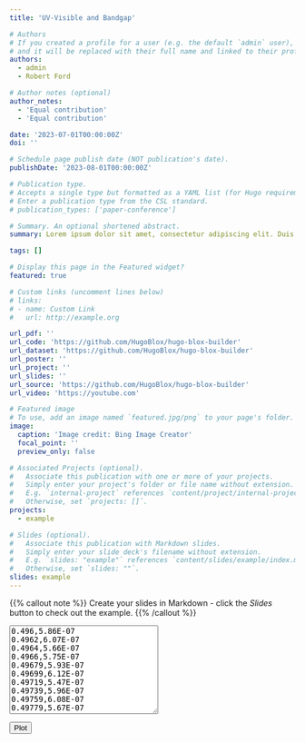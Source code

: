 ```yaml
---
title: 'UV-Visible and Bandgap'

# Authors
# If you created a profile for a user (e.g. the default `admin` user), write the username (folder name) here
# and it will be replaced with their full name and linked to their profile.
authors:
  - admin
  - Robert Ford

# Author notes (optional)
author_notes:
  - 'Equal contribution'
  - 'Equal contribution'

date: '2023-07-01T00:00:00Z'
doi: ''

# Schedule page publish date (NOT publication's date).
publishDate: '2023-08-01T00:00:00Z'

# Publication type.
# Accepts a single type but formatted as a YAML list (for Hugo requirements).
# Enter a publication type from the CSL standard.
# publication_types: ['paper-conference']

# Summary. An optional shortened abstract.
summary: Lorem ipsum dolor sit amet, consectetur adipiscing elit. Duis posuere tellus ac convallis placerat. Proin tincidunt magna sed ex sollicitudin condimentum.

tags: []

# Display this page in the Featured widget?
featured: true

# Custom links (uncomment lines below)
# links:
# - name: Custom Link
#   url: http://example.org

url_pdf: ''
url_code: 'https://github.com/HugoBlox/hugo-blox-builder'
url_dataset: 'https://github.com/HugoBlox/hugo-blox-builder'
url_poster: ''
url_project: ''
url_slides: ''
url_source: 'https://github.com/HugoBlox/hugo-blox-builder'
url_video: 'https://youtube.com'

# Featured image
# To use, add an image named `featured.jpg/png` to your page's folder.
image:
  caption: 'Image credit: Bing Image Creator'
  focal_point: ''
  preview_only: false

# Associated Projects (optional).
#   Associate this publication with one or more of your projects.
#   Simply enter your project's folder or file name without extension.
#   E.g. `internal-project` references `content/project/internal-project/index.md`.
#   Otherwise, set `projects: []`.
projects:
  - example

# Slides (optional).
#   Associate this publication with Markdown slides.
#   Simply enter your slide deck's filename without extension.
#   E.g. `slides: "example"` references `content/slides/example/index.md`.
#   Otherwise, set `slides: ""`.
slides: example
---
```

<script src="https://cdn.jsdelivr.net/npm/chart.js"></script>

{{% callout note %}}
Create your slides in Markdown - click the _Slides_ button to check out the example.
{{% /callout %}}

<textarea id="dataInput" rows="10" cols="30">
0.496,5.86E-07
0.4962,6.07E-07
0.4964,5.66E-07
0.4966,5.75E-07
0.49679,5.93E-07
0.49699,6.12E-07
0.49719,5.47E-07
0.49739,5.96E-07
0.49759,6.08E-07
0.49779,5.67E-07
0.49799,5.44E-07
0.49819,5.93E-07
0.49839,6.07E-07
0.49859,5.70E-07
0.49879,5.79E-07
0.49899,6.32E-07
0.49919,6.03E-07
0.4994,5.47E-07
0.4996,5.84E-07
0.4998,6.45E-07
0.5,5.70E-07
0.5002,5.59E-07
0.5004,6.14E-07
0.50061,6.45E-07
0.50081,5.68E-07
0.50101,5.76E-07
0.50121,6.58E-07
0.50142,6.58E-07
0.50162,6.06E-07
0.50182,6.34E-07
0.50202,7.37E-07
0.50223,6.72E-07
0.50243,5.93E-07
0.50263,6.84E-07
0.50284,7.17E-07
0.50304,6.21E-07
0.50325,6.34E-07
0.50345,7.53E-07
0.50366,7.76E-07
0.50386,7.30E-07
0.50407,8.33E-07
0.50427,1.04E-06
0.50448,1.07E-06
0.50468,1.09E-06
0.50489,1.14E-06
0.50509,1.21E-06
0.5053,1.14E-06
0.5055,1.05E-06
0.50571,1.08E-06
0.50592,1.08E-06
0.50612,9.33E-07
0.50633,8.33E-07
0.50654,7.97E-07
0.50674,6.99E-07
0.50695,6.31E-07
0.50716,5.90E-07
0.50736,5.87E-07
0.50757,4.54E-07
0.50778,5.68E-07
0.50799,6.10E-07
0.5082,5.56E-07
0.50841,4.57E-07
0.50861,5.77E-07
0.50882,6.60E-07
0.50903,5.49E-07
0.50924,4.23E-07
0.50945,6.24E-07
0.50966,5.15E-07
0.50987,4.37E-07
0.51008,3.81E-07
0.51029,4.96E-07
0.5105,5.24E-07
0.51071,4.88E-07
0.51092,5.65E-07
0.51113,6.70E-07
0.51134,6.57E-07
0.51155,8.16E-07
0.51176,8.34E-07
0.51197,9.10E-07
0.51219,7.72E-07
0.5124,7.90E-07
0.51261,8.91E-07
0.51282,8.95E-07
0.51303,9.88E-07
0.51325,9.74E-07
0.51346,1.07E-06
0.51367,1.13E-06
0.51388,1.22E-06
0.5141,1.29E-06
0.51431,1.30E-06
0.51452,1.37E-06
0.51474,1.44E-06
0.51495,1.65E-06
0.51516,1.78E-06
0.51538,1.72E-06
0.51559,1.58E-06
0.51581,1.86E-06
0.51602,1.84E-06
0.51624,1.96E-06
0.51645,1.86E-06
0.51667,2.17E-06
0.51688,1.94E-06
0.5171,2.19E-06
0.51731,2.58E-06
0.51753,2.38E-06
0.51775,2.47E-06
0.51796,2.61E-06
0.51818,2.86E-06
0.51839,2.87E-06
0.51861,3.18E-06
0.51883,3.11E-06
0.51905,3.14E-06
0.51926,3.31E-06
0.51948,3.65E-06
0.5197,3.61E-06
0.51992,3.84E-06
0.52013,3.92E-06
0.52035,3.98E-06
0.52057,4.20E-06
0.52079,4.33E-06
0.52101,4.44E-06
0.52123,4.58E-06
0.52145,4.55E-06
0.52167,4.88E-06
0.52189,5.01E-06
0.52211,5.26E-06
0.52233,5.23E-06
0.52255,5.29E-06
0.52277,5.70E-06
0.52299,5.84E-06
0.52321,5.75E-06
0.52343,5.91E-06
0.52365,6.21E-06
0.52387,6.36E-06
0.52409,6.25E-06
0.52431,6.81E-06
0.52453,6.98E-06
0.52476,6.78E-06
0.52498,6.88E-06
0.5252,7.47E-06
0.52542,7.32E-06
0.52565,7.18E-06
0.52587,7.44E-06
0.52609,8.05E-06
0.52632,7.77E-06
0.52654,7.82E-06
0.52676,8.31E-06
0.52699,8.51E-06
0.52721,7.90E-06
0.52744,8.32E-06
0.52766,8.86E-06
0.52788,8.78E-06
0.52811,8.21E-06
0.52833,9.09E-06
0.52856,9.39E-06
0.52878,8.50E-06
0.52901,8.97E-06
0.52924,9.42E-06
0.52946,9.32E-06
0.52969,8.51E-06
0.52991,9.45E-06
0.53014,9.93E-06
0.53037,8.88E-06
0.53059,9.11E-06
0.53082,9.92E-06
0.53105,9.52E-06
0.53128,8.79E-06
0.5315,9.77E-06
0.53173,9.85E-06
0.53196,8.93E-06
0.53219,9.21E-06
0.53242,9.90E-06
0.53265,9.13E-06
0.53287,8.89E-06
0.5331,9.37E-06
0.53333,9.27E-06
0.53356,8.77E-06
0.53379,8.89E-06
0.53402,9.17E-06
0.53425,8.54E-06
0.53448,8.37E-06
0.53471,8.73E-06
0.53494,8.47E-06
0.53517,7.94E-06
0.53541,8.45E-06
0.53564,8.33E-06
0.53587,7.45E-06
0.5361,7.37E-06
0.53633,7.70E-06
0.53656,6.90E-06
0.5368,6.85E-06
0.53703,6.94E-06
0.53726,6.59E-06
0.53749,5.76E-06
0.53773,5.97E-06
0.53796,5.47E-06
0.53819,4.77E-06
0.53843,4.95E-06
0.53866,4.56E-06
0.5389,4.08E-06
0.53913,3.65E-06
0.53936,3.21E-06
0.5396,2.66E-06
0.53983,2.25E-06
0.54007,1.87E-06
0.54031,1.95E-06
0.54054,1.70E-06
0.54078,1.05E-06
0.54101,1.17E-06
0.54125,8.82E-07
0.54148,6.18E-07
0.54172,5.62E-07
0.54196,2.71E-07
0.5422,3.09E-07
0.54243,1.67E-07
0.54267,6.23E-08
0.54291,4.20E-08
0.54314,2.77E-08
0.54338,1.14E-08
0.54362,1.46E-08
0.54386,2.26E-08
0.5441,3.53E-08
0.54434,1.07E-07
0.54458,3.47E-07
0.54482,5.60E-07
0.54505,7.39E-07
0.54529,9.33E-07
0.54553,1.12E-06
0.54577,1.04E-06
0.54601,8.79E-07
0.54626,7.87E-07
0.5465,7.77E-07
0.54674,7.67E-07
0.54698,6.69E-07
0.54722,7.51E-07
0.54746,7.70E-07
0.5477,7.12E-07
0.54795,7.46E-07
0.54819,7.90E-07
0.54843,7.80E-07
0.54867,7.85E-07
0.54892,7.75E-07
0.54916,8.19E-07
0.5494,8.06E-07
0.54965,7.95E-07
0.54989,8.23E-07
0.55013,8.22E-07
0.55038,8.28E-07
0.55062,8.52E-07
0.55087,9.53E-07
0.55111,9.59E-07
0.55136,8.89E-07
0.5516,9.31E-07
0.55185,9.63E-07
0.55209,9.83E-07
0.55234,9.77E-07
0.55258,9.60E-07
0.55283,9.54E-07
0.55308,9.04E-07
0.55332,7.15E-07
0.55357,7.00E-07
0.55382,7.93E-07
0.55407,7.07E-07
0.55431,6.14E-07
0.55456,7.76E-07
0.55481,8.10E-07
0.55506,8.36E-07
0.55531,8.07E-07
0.55556,8.22E-07
0.5558,1.03E-06
0.55605,1.06E-06
0.5563,1.11E-06
0.55655,1.15E-06
0.5568,1.36E-06
0.55705,1.40E-06
0.5573,1.49E-06
0.55755,1.61E-06
0.5578,1.76E-06
0.55806,1.78E-06
0.55831,2.00E-06
0.55856,1.91E-06
0.55881,2.15E-06
0.55906,2.30E-06
0.55931,2.40E-06
0.55957,2.43E-06
0.55982,2.68E-06
0.56007,2.84E-06
0.56033,2.48E-06
0.56058,2.89E-06
0.56083,3.04E-06
0.56109,2.74E-06
0.56134,2.95E-06
0.56159,3.03E-06
0.56185,2.82E-06
0.5621,2.97E-06
0.56236,3.15E-06
0.56261,2.66E-06
0.56287,2.95E-06
0.56312,2.75E-06
0.56338,2.46E-06
0.56364,2.44E-06
0.56389,2.15E-06
0.56415,1.81E-06
0.56441,1.55E-06
0.56466,1.30E-06
0.56492,8.01E-07
0.56518,8.78E-07
0.56544,6.17E-07
0.56569,3.82E-07
0.56595,1.97E-07
0.56621,1.05E-07
0.56647,6.04E-08
0.56673,1.25E-09
0.56699,6.32E-09
0.56725,0
0.56751,3.48E-09
0.56777,1.24E-07
0.56803,2.37E-07
0.56829,1.24E-07
0.56855,2.77E-07
0.56881,5.63E-07
0.56907,1.48E-07
0.56933,2.51E-07
0.56959,2.98E-07
0.56985,2.71E-07
0.57011,9.92E-08
0.57038,5.64E-08
0.57064,1.96E-08
0.5709,1.28E-08
0.57117,7.19E-08
0.57143,6.09E-08
0.57169,1.41E-07
0.57196,1.72E-07
0.57222,2.68E-07
0.57248,2.98E-07
0.57275,2.36E-07
0.57301,4.26E-07
0.57328,3.16E-07
0.57354,4.12E-07
0.57381,3.04E-07
0.57407,3.71E-07
0.57434,3.48E-07
0.57461,3.07E-07
0.57487,4.20E-07
0.57514,4.14E-07
0.57541,3.22E-07
0.57567,3.84E-07
0.57594,4.57E-07
0.57621,4.11E-07
0.57648,3.86E-07
0.57674,4.29E-07
0.57701,4.44E-07
0.57728,4.49E-07
0.57755,4.01E-07
0.57782,4.73E-07
0.57809,5.31E-07
0.57836,4.67E-07
0.57863,4.27E-07
0.5789,5.09E-07
0.57917,5.05E-07
0.57944,4.29E-07
0.57971,4.85E-07
0.57998,5.92E-07
0.58025,4.46E-07
0.58052,5.79E-07
0.5808,4.80E-07
0.58107,5.83E-07
0.58134,4.99E-07
0.58161,4.25E-07
0.58189,5.13E-07
0.58216,4.97E-07
0.58243,5.61E-07
0.58271,5.14E-07
0.58298,6.83E-07
0.58325,4.91E-07
0.58353,5.87E-07
0.5838,6.31E-07
0.58408,6.85E-07
0.58435,6.31E-07
0.58463,6.76E-07
0.58491,6.67E-07
0.58518,7.10E-07
0.58546,6.32E-07
0.58573,6.55E-07
0.58601,7.58E-07
0.58629,7.19E-07
0.58657,6.43E-07
0.58684,7.54E-07
0.58712,7.97E-07
0.5874,7.11E-07
0.58768,8.19E-07
0.58796,7.12E-07
0.58824,7.90E-07
0.58851,7.53E-07
0.58879,9.19E-07
0.58907,6.73E-07
0.58935,9.71E-07
0.58963,8.01E-07
0.58991,8.66E-07
0.5902,9.41E-07
0.59048,8.68E-07
0.59076,9.57E-07
0.59104,8.44E-07
0.59132,8.95E-07
0.5916,8.66E-07
0.59189,9.22E-07
0.59217,9.36E-07
0.59245,9.49E-07
0.59273,8.98E-07
0.59302,9.12E-07
0.5933,1.01E-06
0.59359,9.42E-07
0.59387,9.54E-07
0.59415,1.01E-06
0.59444,9.73E-07
0.59472,9.84E-07
0.59501,9.64E-07
0.5953,9.81E-07
0.59558,1.03E-06
0.59587,9.62E-07
0.59615,1.07E-06
0.59644,1.12E-06
0.59673,1.10E-06
0.59701,1.11E-06
0.5973,1.07E-06
0.59759,1.08E-06
0.59788,1.20E-06
0.59817,1.18E-06
0.59846,1.08E-06
0.59874,1.17E-06
0.59903,1.05E-06
0.59932,1.16E-06
0.59961,1.22E-06
0.5999,1.17E-06
0.60019,1.31E-06
0.60048,1.34E-06
0.60078,1.16E-06
0.60107,1.36E-06
0.60136,1.33E-06
0.60165,1.29E-06
0.60194,1.41E-06
0.60223,1.37E-06
0.60253,1.33E-06
0.60282,1.35E-06
0.60311,1.33E-06
0.60341,1.44E-06
0.6037,1.40E-06
0.60399,1.36E-06
0.60429,1.47E-06
0.60458,1.44E-06
0.60488,1.39E-06
0.60517,1.49E-06
0.60547,1.39E-06
0.60576,1.52E-06
0.60606,1.48E-06
0.60636,1.40E-06
0.60665,1.63E-06
0.60695,1.42E-06
0.60725,1.49E-06
0.60755,1.65E-06
0.60784,1.54E-06
0.60814,1.62E-06
0.60844,1.45E-06
0.60874,1.61E-06
0.60904,1.71E-06
0.60934,1.40E-06
0.60964,1.60E-06
0.60994,1.79E-06
0.61024,1.72E-06
0.61054,1.86E-06
0.61084,1.68E-06
0.61114,1.71E-06
0.61144,1.89E-06
0.61174,1.61E-06
0.61204,1.83E-06
0.61235,1.95E-06
0.61265,1.75E-06
0.61295,1.94E-06
0.61325,1.89E-06
0.61356,1.97E-06
0.61386,1.94E-06
0.61417,1.86E-06
0.61447,2.10E-06
0.61477,1.92E-06
0.61508,1.89E-06
0.61538,2.15E-06
0.61569,2.00E-06
0.616,1.99E-06
0.6163,2.10E-06
0.61661,2.15E-06
0.61692,2.43E-06
0.61722,1.76E-06
0.61753,2.27E-06
0.61784,2.00E-06
0.61815,2.23E-06
0.61845,1.89E-06
0.61876,2.01E-06
0.61907,2.22E-06
0.61938,2.34E-06
0.61969,2.06E-06
0.62,2.18E-06
0.62031,2.59E-06
0.62062,3.23E-06
0.62093,3.07E-06
0.62124,3.15E-06
0.62155,3.40E-06
0.62187,3.44E-06
0.62218,3.06E-06
0.62249,3.43E-06
0.6228,3.48E-06
0.62312,3.36E-06
0.62343,3.32E-06
0.62374,3.39E-06
0.62406,3.67E-06
0.62437,3.18E-06
0.62469,3.51E-06
0.625,3.61E-06
0.62532,3.31E-06
0.62563,3.42E-06
0.62595,3.67E-06
0.62626,3.69E-06
0.62658,3.63E-06
0.6269,3.64E-06
0.62721,3.76E-06
0.62753,3.78E-06
0.62785,3.84E-06
0.62817,3.62E-06
0.62848,3.71E-06
0.6288,3.78E-06
0.62912,3.65E-06
0.62944,3.78E-06
0.62976,3.85E-06
0.63008,3.66E-06
0.6304,3.69E-06
0.63072,3.76E-06
0.63104,3.96E-06
0.63136,3.63E-06
0.63169,3.82E-06
0.63201,3.86E-06
0.63233,4.08E-06
0.63265,4.07E-06
0.63298,3.96E-06
0.6333,4.47E-06
0.63362,3.72E-06
0.63395,3.71E-06
0.63427,4.16E-06
0.6346,4.12E-06
0.63492,3.74E-06
0.63525,4.18E-06
0.63557,3.78E-06
0.6359,4.05E-06
0.63622,3.44E-06
0.63655,3.63E-06
0.63688,3.85E-06
0.6372,3.88E-06
0.63753,3.53E-06
0.63786,3.43E-06
0.63819,3.93E-06
0.63852,3.39E-06
0.63885,3.39E-06
0.63918,3.27E-06
0.6395,2.79E-06
0.63983,3.28E-06
0.64017,3.24E-06
0.6405,2.98E-06
0.64083,3.25E-06
0.64116,3.72E-06
0.64149,3.36E-06
0.64182,2.61E-06
0.64215,2.88E-06
0.64249,3.53E-06
0.64282,3.78E-06
0.64315,3.95E-06
0.64349,3.63E-06
0.64382,3.13E-06
0.64416,2.90E-06
0.64449,2.69E-06
0.64483,2.57E-06
0.64516,2.97E-06
0.6455,3.09E-06
0.64583,3.50E-06
0.64617,2.96E-06
0.64651,2.18E-06
0.64684,1.85E-06
0.64718,1.97E-06
0.64752,1.71E-06
0.64786,2.04E-06
0.6482,1.99E-06
0.64854,1.69E-06
0.64887,1.67E-06
0.64921,2.21E-06
0.64955,3.42E-06
0.6499,4.03E-06
0.65024,4.21E-06
0.65058,4.66E-06
0.65092,5.18E-06
0.65126,5.48E-06
0.6516,5.63E-06
0.65195,5.21E-06
0.65229,5.14E-06
0.65263,5.94E-06
0.65298,5.61E-06
0.65332,5.79E-06
0.65366,7.25E-06
0.65401,8.25E-06
0.65435,8.27E-06
0.6547,8.08E-06
0.65504,8.11E-06
0.65539,7.94E-06
0.65574,7.21E-06
0.65608,8.53E-06
0.65643,8.09E-06
0.65678,5.64E-06
0.65713,5.11E-06
0.65748,4.60E-06
0.65782,4.19E-06
0.65817,3.34E-06
0.65852,3.34E-06
0.65887,2.65E-06
0.65922,2.24E-06
0.65957,2.46E-06
0.65993,2.42E-06
0.66028,3.01E-06
0.66063,3.87E-06
0.66098,4.60E-06
0.66133,5.56E-06
0.66169,6.09E-06
0.66204,4.78E-06
0.66239,3.68E-06
0.66275,3.55E-06
0.6631,2.78E-06
0.66346,2.66E-06
0.66381,3.46E-06
0.66417,6.33E-06
0.66452,6.94E-06
0.66488,7.07E-06
0.66524,8.77E-06
0.66559,1.23E-05
0.66595,1.17E-05
0.66631,1.17E-05
0.66667,1.07E-05
0.66703,7.11E-06
0.66738,5.11E-06
0.66774,5.41E-06
0.6681,5.31E-06
0.66846,5.90E-06
0.66882,5.89E-06
0.66919,5.23E-06
0.66955,5.05E-06
0.66991,5.32E-06
0.67027,6.72E-06
0.67063,6.47E-06
0.671,4.77E-06
0.67136,4.02E-06
0.67172,4.85E-06
0.67209,6.09E-06
0.67245,7.36E-06
0.67282,8.87E-06
0.67318,8.66E-06
0.67355,8.26E-06
0.67391,9.00E-06
0.67428,9.62E-06
0.67465,1.13E-05
0.67501,9.87E-06
0.67538,7.90E-06
0.67575,8.00E-06
0.67612,9.82E-06
0.67649,1.19E-05
0.67686,1.18E-05
0.67723,1.03E-05
0.6776,1.04E-05
0.67797,9.44E-06
0.67834,1.06E-05
0.67871,1.05E-05
0.67908,9.49E-06
0.67945,8.65E-06
0.67982,9.51E-06
0.6802,1.15E-05
0.68057,1.23E-05
0.68094,1.18E-05
0.68132,1.13E-05
0.68169,1.28E-05
0.68207,1.27E-05
0.68244,1.42E-05
0.68282,1.29E-05
0.6832,1.48E-05
0.68357,1.57E-05
0.68395,1.75E-05
0.68433,1.75E-05
0.6847,1.65E-05
0.68508,1.48E-05
0.68546,1.59E-05
0.68584,1.71E-05
0.68622,1.80E-05
0.6866,1.66E-05
0.68698,1.73E-05
0.68736,1.82E-05
0.68774,1.77E-05
0.68812,1.74E-05
0.68851,1.77E-05
0.68889,1.71E-05
0.68927,1.80E-05
0.68966,1.76E-05
0.69004,1.87E-05
0.69042,1.80E-05
0.69081,1.84E-05
0.69119,1.86E-05
0.69158,1.92E-05
0.69196,1.80E-05
0.69235,1.81E-05
0.69274,1.81E-05
0.69312,1.90E-05
0.69351,1.82E-05
0.6939,1.86E-05
0.69429,1.88E-05
0.69468,1.91E-05
0.69507,1.83E-05
0.69546,1.89E-05
0.69585,1.91E-05
0.69624,1.93E-05
0.69663,1.88E-05
0.69702,1.98E-05
0.69741,1.93E-05
0.69781,1.99E-05
0.6982,1.93E-05
0.69859,2.00E-05
0.69899,1.92E-05
0.69938,2.01E-05
0.69977,1.94E-05
0.70017,2.04E-05
0.70056,1.97E-05
0.70096,2.03E-05
0.70136,2.00E-05
0.70175,2.11E-05
0.70215,2.02E-05
0.70255,2.09E-05
0.70295,2.08E-05
0.70335,2.15E-05
0.70375,2.07E-05
0.70415,2.14E-05
0.70455,2.12E-05
0.70495,2.17E-05
0.70535,2.15E-05
0.70575,2.21E-05
0.70615,2.14E-05
0.70655,2.22E-05
0.70696,2.17E-05
0.70736,2.22E-05
0.70776,2.21E-05
0.70817,2.26E-05
0.70857,2.21E-05
0.70898,2.30E-05
0.70938,2.22E-05
0.70979,2.29E-05
0.71019,2.25E-05
0.7106,2.35E-05
0.71101,2.27E-05
0.71142,2.31E-05
0.71183,2.31E-05
0.71223,2.38E-05
0.71264,2.32E-05
0.71305,2.36E-05
0.71346,2.37E-05
0.71387,2.39E-05
0.71429,2.36E-05
0.7147,2.39E-05
0.71511,2.38E-05
0.71552,2.43E-05
0.71594,2.41E-05
0.71635,2.40E-05
0.71676,2.44E-05
0.71718,2.45E-05
0.71759,2.48E-05
0.71801,2.44E-05
0.71842,2.50E-05
0.71884,2.48E-05
0.71926,2.52E-05
0.71967,2.48E-05
0.72009,2.55E-05
0.72051,2.50E-05
0.72093,2.58E-05
0.72135,2.52E-05
0.72177,2.59E-05
0.72219,2.58E-05
0.72261,2.59E-05
0.72303,2.61E-05
0.72345,2.62E-05
0.72388,2.64E-05
0.7243,2.62E-05
0.72472,2.70E-05
0.72515,2.64E-05
0.72557,2.75E-05
0.726,2.64E-05
0.72642,2.75E-05
0.72685,2.77E-05
0.72727,2.72E-05
0.7277,2.72E-05
0.72813,2.78E-05
0.72855,2.75E-05
0.72898,2.83E-05
0.72941,2.80E-05
0.72984,2.83E-05
0.73027,2.86E-05
0.7307,2.79E-05
0.73113,2.87E-05
0.73156,2.83E-05
0.732,2.88E-05
0.73243,2.79E-05
0.73286,2.90E-05
0.73329,2.92E-05
0.73373,2.88E-05
0.73416,2.89E-05
0.7346,2.75E-05
0.73503,3.09E-05
0.73547,2.78E-05
0.73591,3.00E-05
0.73634,2.98E-05
0.73678,2.99E-05
0.73722,2.99E-05
0.73766,2.89E-05
0.7381,3.17E-05
0.73853,3.01E-05
0.73897,3.01E-05
0.73942,3.17E-05
0.73986,3.11E-05
0.7403,3.03E-05
0.74074,3.05E-05
0.74118,3.10E-05
0.74163,3.13E-05
0.74207,3.08E-05
0.74251,3.19E-05
0.74296,3.21E-05
0.74341,3.14E-05
0.74385,3.23E-05
0.7443,3.22E-05
0.74474,3.31E-05
0.74519,3.25E-05
0.74564,3.27E-05
0.74609,3.33E-05
0.74654,3.29E-05
0.74699,3.28E-05
0.74744,3.32E-05
0.74789,3.41E-05
0.74834,3.32E-05
0.74879,3.30E-05
0.74924,3.40E-05
0.7497,3.43E-05
0.75015,3.37E-05
0.75061,3.35E-05
0.75106,3.46E-05
0.75152,3.44E-05
0.75197,3.43E-05
0.75243,3.40E-05
0.75288,3.52E-05
0.75334,3.49E-05
0.7538,3.42E-05
0.75426,3.48E-05
0.75472,3.59E-05
0.75518,3.51E-05
0.75564,3.51E-05
0.7561,3.54E-05
0.75656,3.63E-05
0.75702,3.49E-05
0.75748,3.56E-05
0.75795,3.69E-05
0.75841,3.60E-05
0.75887,3.60E-05
0.75934,3.63E-05
0.7598,3.71E-05
0.76027,3.69E-05
0.76074,3.64E-05
0.7612,3.74E-05
0.76167,3.76E-05
0.76214,3.72E-05
0.76261,3.73E-05
0.76308,3.80E-05
0.76355,3.76E-05
0.76402,3.77E-05
0.76449,3.79E-05
0.76496,3.87E-05
0.76543,3.82E-05
0.7659,3.78E-05
0.76638,3.85E-05
0.76685,3.91E-05
0.76733,3.83E-05
0.7678,3.86E-05
0.76828,3.91E-05
0.76875,3.92E-05
0.76923,3.90E-05
0.76971,3.89E-05
0.77019,4.02E-05
0.77067,3.97E-05
0.77114,3.88E-05
0.77162,3.98E-05
0.7721,4.04E-05
0.77259,3.93E-05
0.77307,3.92E-05
0.77355,4.03E-05
0.77403,4.08E-05
0.77452,4.03E-05
0.775,4.04E-05
0.77548,4.13E-05
0.77597,4.10E-05
0.77646,4.07E-05
0.77694,4.15E-05
0.77743,4.20E-05
0.77792,4.12E-05
0.77841,4.12E-05
0.77889,4.22E-05
0.77938,4.24E-05
0.77987,4.17E-05
0.78037,4.19E-05
0.78086,4.26E-05
0.78135,4.27E-05
0.78184,4.20E-05
0.78233,4.21E-05
0.78283,4.27E-05
0.78332,4.28E-05
0.78382,4.23E-05
0.78431,4.32E-05
0.78481,4.39E-05
0.78531,4.30E-05
0.7858,4.28E-05
0.7863,4.38E-05
0.7868,4.49E-05
0.7873,4.29E-05
0.7878,4.30E-05
0.7883,4.49E-05
0.7888,4.45E-05
0.78931,4.39E-05
0.78981,4.45E-05
0.79031,4.55E-05
0.79082,4.47E-05
0.79132,4.48E-05
0.79183,4.52E-05
0.79233,4.56E-05
0.79284,4.50E-05
0.79335,4.53E-05
0.79385,4.58E-05
0.79436,4.65E-05
0.79487,4.62E-05
0.79538,4.59E-05
0.79589,4.68E-05
0.7964,4.71E-05
0.79692,4.66E-05
0.79743,4.73E-05
0.79794,4.80E-05
0.79845,4.73E-05
0.79897,4.73E-05
0.79948,4.81E-05
0.8,4.83E-05
0.80052,4.79E-05
0.80103,4.85E-05
0.80155,4.82E-05
0.80207,4.83E-05
0.80259,4.86E-05
0.80311,4.89E-05
0.80363,4.92E-05
0.80415,4.88E-05
0.80467,4.87E-05
0.80519,4.93E-05
0.80572,4.88E-05
0.80624,4.84E-05
0.80677,4.90E-05
0.80729,4.99E-05
0.80782,4.91E-05
0.80834,4.86E-05
0.80887,5.01E-05
0.8094,5.01E-05
0.80993,4.97E-05
0.81046,4.94E-05
0.81099,5.05E-05
0.81152,5.04E-05
0.81205,4.98E-05
0.81258,5.03E-05
0.81311,5.08E-05
0.81365,5.08E-05
0.81418,5.03E-05
0.81472,5.07E-05
0.81525,5.14E-05
0.81579,5.14E-05
0.81633,5.09E-05
0.81686,5.12E-05
0.8174,5.15E-05
0.81794,5.13E-05
0.81848,5.17E-05
0.81902,5.28E-05
0.81956,5.21E-05
0.82011,5.19E-05
0.82065,5.24E-05
0.82119,5.35E-05
0.82174,5.27E-05
0.82228,5.26E-05
0.82283,5.32E-05
0.82337,5.39E-05
0.82392,5.40E-05
0.82447,5.35E-05
0.82502,5.43E-05
0.82557,5.42E-05
0.82612,5.43E-05
0.82667,5.39E-05
0.82722,5.43E-05
0.82777,5.45E-05
0.82832,5.44E-05
0.82888,5.47E-05
0.82943,5.43E-05
0.82999,5.46E-05
0.83054,5.50E-05
0.8311,5.45E-05
0.83166,5.48E-05
0.83221,5.45E-05
0.83277,5.48E-05
0.83333,5.48E-05
0.83389,5.49E-05
0.83445,5.54E-05
0.83502,5.47E-05
0.83558,5.47E-05
0.83614,5.58E-05
0.83671,5.63E-05
0.83727,5.52E-05
0.83784,5.64E-05
0.8384,5.69E-05
0.83897,5.73E-05
0.83954,5.68E-05
0.84011,5.68E-05
0.84068,5.71E-05
0.84125,5.70E-05
0.84182,5.81E-05
0.84239,5.84E-05
0.84296,5.86E-05
0.84354,5.90E-05
0.84411,6.05E-05
0.84469,6.07E-05
0.84526,5.99E-05
0.84584,5.99E-05
0.84642,5.95E-05
0.84699,5.96E-05
0.84757,6.01E-05
0.84815,5.93E-05
0.84873,5.98E-05
0.84932,5.97E-05
0.8499,5.92E-05
0.85048,5.91E-05
0.85106,6.04E-05
0.85165,5.95E-05
0.85223,5.82E-05
0.85282,5.87E-05
0.85341,6.07E-05
0.85399,6.08E-05
0.85458,5.83E-05
0.85517,5.88E-05
0.85576,6.03E-05
0.85635,5.99E-05
0.85695,5.85E-05
0.85754,5.88E-05
0.85813,5.92E-05
0.85873,5.86E-05
0.85932,5.84E-05
0.85992,6.05E-05
0.86051,6.19E-05
0.86111,6.00E-05
0.86171,6.08E-05
0.86231,6.21E-05
0.86291,6.14E-05
0.86351,5.98E-05
0.86411,6.26E-05
0.86471,6.25E-05
0.86532,6.27E-05
0.86592,6.08E-05
0.86653,6.29E-05
0.86713,6.49E-05
0.86774,6.17E-05
0.86835,6.26E-05
0.86896,6.40E-05
0.86957,6.42E-05
0.87018,6.28E-05
0.87079,6.22E-05
0.8714,6.37E-05
0.87201,6.42E-05
0.87262,6.40E-05
0.87324,6.45E-05
0.87385,6.29E-05
0.87447,6.25E-05
0.87509,6.39E-05
0.87571,6.60E-05
0.87633,6.49E-05
0.87694,6.17E-05
0.87757,6.33E-05
0.87819,6.36E-05
0.87881,6.67E-05
0.87943,6.22E-05
0.88006,6.36E-05
0.88068,6.58E-05
0.88131,6.56E-05
0.88193,6.14E-05
0.88256,6.27E-05
0.88319,6.43E-05
0.88382,6.63E-05
0.88445,6.52E-05
0.88508,6.22E-05
0.88571,6.25E-05
0.88635,6.37E-05
0.88698,6.30E-05
0.88762,6.54E-05
0.88825,6.68E-05
0.88889,6.36E-05
0.88953,6.35E-05
0.89017,6.44E-05
0.8908,6.71E-05
0.89145,6.93E-05
0.89209,6.78E-05
0.89273,6.26E-05
0.89337,5.77E-05
0.89402,5.82E-05
0.89466,5.31E-05
0.89531,5.56E-05
0.89595,5.67E-05
0.8966,6.24E-05
0.89725,6.11E-05
0.8979,6.96E-05
0.89855,7.41E-05
0.8992,8.11E-05
0.89985,8.24E-05
0.90051,7.55E-05
0.90116,7.55E-05
0.90182,7.04E-05
0.90247,6.83E-05
0.90313,6.32E-05
0.90379,6.74E-05
0.90445,6.52E-05
0.90511,6.26E-05
0.90577,6.66E-05
0.90643,6.54E-05
0.9071,6.42E-05
0.90776,6.69E-05
0.90842,6.46E-05
0.90909,6.68E-05
0.90976,6.99E-05
0.91043,6.63E-05
0.91109,6.70E-05
0.91176,7.72E-05
0.91244,7.79E-05
0.91311,8.19E-05
0.91378,8.78E-05
0.91445,8.46E-05
0.91513,8.48E-05
0.91581,8.39E-05
0.91648,8.59E-05
0.91716,8.62E-05
0.91784,8.37E-05
0.91852,8.31E-05
0.9192,8.03E-05
0.91988,8.10E-05
0.92056,8.22E-05
0.92125,8.23E-05
0.92193,8.15E-05
0.92262,8.23E-05
0.92331,7.95E-05
0.92399,8.00E-05
0.92468,8.06E-05
0.92537,7.88E-05
0.92606,7.93E-05
0.92676,8.10E-05
0.92745,7.97E-05
0.92814,7.98E-05
0.92884,7.99E-05
0.92954,7.98E-05
0.93023,7.97E-05
0.93093,7.98E-05
0.93163,8.01E-05
0.93233,7.98E-05
0.93303,7.96E-05
0.93373,7.93E-05
0.93444,8.00E-05
0.93514,7.91E-05
0.93585,7.82E-05
0.93656,7.97E-05
0.93726,8.02E-05
0.93797,7.92E-05
0.93868,7.90E-05
0.93939,8.04E-05
0.94011,8.03E-05
0.94082,7.87E-05
0.94153,8.00E-05
0.94225,8.02E-05
0.94297,7.98E-05
0.94368,7.95E-05
0.9444,7.95E-05
0.94512,8.14E-05
0.94584,8.11E-05
0.94656,8.14E-05
0.94729,8.34E-05
0.94801,8.56E-05
0.94874,8.42E-05
0.94946,8.55E-05
0.95019,8.74E-05
0.95092,8.76E-05
0.95165,8.69E-05
0.95238,8.68E-05
0.95311,8.74E-05
0.95385,8.76E-05
0.95458,8.75E-05
0.95532,8.79E-05
0.95605,8.77E-05
0.95679,8.63E-05
0.95753,8.78E-05
0.95827,8.82E-05
0.95901,8.83E-05
0.95975,8.71E-05
0.9605,8.78E-05
0.96124,8.92E-05
0.96199,8.85E-05
0.96273,8.79E-05
0.96348,8.92E-05
0.96423,9.05E-05
0.96498,9.00E-05
0.96573,8.81E-05
0.96648,9.10E-05
0.96724,9.12E-05
0.96799,9.00E-05
0.96875,9.03E-05
0.96951,9.25E-05
0.97027,9.24E-05
0.97103,9.13E-05
0.97179,9.14E-05
0.97255,9.18E-05
0.97331,9.31E-05
0.97408,9.25E-05
0.97484,9.31E-05
0.97561,9.28E-05
0.97638,9.42E-05
0.97715,9.43E-05
0.97792,9.34E-05
0.97869,9.56E-05
0.97946,9.57E-05
0.98024,9.61E-05
0.98101,9.50E-05
0.98179,9.72E-05
0.98257,9.62E-05
0.98335,9.79E-05
0.98413,9.74E-05
0.98491,9.74E-05
0.98569,9.74E-05
0.98648,9.77E-05
0.98726,9.74E-05
0.98805,9.88E-05
0.98884,9.91E-05
0.98962,9.95E-05
0.99042,9.96E-05
0.99121,9.94E-05
0.992,9.94E-05
0.99279,1.00E-04
0.99359,1.01E-04
0.99439,1.00E-04
0.99518,1.01E-04
0.99598,9.97E-05
0.99678,1.01E-04
0.99759,1.01E-04
0.99839,1.01E-04
0.99919,1.02E-04
1,1.02E-04
1.00081,1.01E-04
1.00162,1.02E-04
1.00243,1.02E-04
1.00324,1.03E-04
1.00405,1.03E-04
1.00486,1.02E-04
1.00568,1.04E-04
1.00649,1.05E-04
1.00731,1.03E-04
1.00813,1.04E-04
1.00895,1.06E-04
1.00977,1.05E-04
1.01059,1.05E-04
1.01142,1.06E-04
1.01224,1.06E-04
1.01307,1.06E-04
1.0139,1.06E-04
1.01473,1.06E-04
1.01556,1.08E-04
1.01639,1.09E-04
1.01723,1.08E-04
1.01806,1.08E-04
1.0189,1.11E-04
1.01974,1.10E-04
1.02058,1.09E-04
1.02142,1.10E-04
1.02226,1.11E-04
1.0231,1.11E-04
1.02395,1.10E-04
1.02479,1.12E-04
1.02564,1.11E-04
1.02649,1.12E-04
1.02734,1.12E-04
1.02819,1.12E-04
1.02905,1.12E-04
1.0299,1.13E-04
1.03076,1.13E-04
1.03161,1.12E-04
1.03247,1.15E-04
1.03333,1.14E-04
1.0342,1.13E-04
1.03506,1.17E-04
1.03592,1.16E-04
1.03679,1.15E-04
1.03766,1.17E-04
1.03853,1.18E-04
1.0394,1.15E-04
1.04027,1.18E-04
1.04114,1.18E-04
1.04202,1.19E-04
1.04289,1.17E-04
1.04377,1.18E-04
1.04465,1.21E-04
1.04553,1.20E-04
1.04641,1.19E-04
1.0473,1.20E-04
1.04818,1.23E-04
1.04907,1.20E-04
1.04996,1.20E-04
1.05085,1.22E-04
1.05174,1.24E-04
1.05263,1.21E-04
1.05353,1.22E-04
1.05442,1.23E-04
1.05532,1.24E-04
1.05622,1.20E-04
1.05712,1.23E-04
1.05802,1.25E-04
1.05892,1.24E-04
1.05983,1.22E-04
1.06074,1.25E-04
1.06164,1.27E-04
1.06255,1.24E-04
1.06346,1.23E-04
1.06438,1.26E-04
1.06529,1.26E-04
1.06621,1.24E-04
1.06713,1.26E-04
1.06804,1.28E-04
1.06897,1.28E-04
1.06989,1.27E-04
1.07081,1.27E-04
1.07174,1.29E-04
1.07266,1.29E-04
1.07359,1.27E-04
1.07452,1.29E-04
1.07546,1.32E-04
1.07639,1.31E-04
1.07732,1.29E-04
1.07826,1.32E-04
1.0792,1.33E-04
1.08014,1.32E-04
1.08108,1.32E-04
1.08202,1.34E-04
1.08297,1.33E-04
1.08392,1.33E-04
1.08486,1.37E-04
1.08581,1.37E-04
1.08677,1.36E-04
1.08772,1.31E-04
1.08867,1.32E-04
1.08963,1.34E-04
1.09059,1.32E-04
1.09155,1.33E-04
1.09251,1.35E-04
1.09347,1.36E-04
1.09444,1.36E-04
1.09541,1.38E-04
1.09637,1.39E-04
1.09735,1.39E-04
1.09832,1.34E-04
1.09929,1.36E-04
1.10027,1.36E-04
1.10124,1.36E-04
1.10222,1.37E-04
1.1032,1.38E-04
1.10419,1.39E-04
1.10517,1.37E-04
1.10616,1.41E-04
1.10714,1.43E-04
1.10813,1.44E-04
1.10912,1.43E-04
1.11012,1.45E-04
1.11111,1.47E-04
1.11211,1.44E-04
1.11311,1.45E-04
1.11411,1.47E-04
1.11511,1.47E-04
1.11611,1.46E-04
1.11712,1.46E-04
1.11812,1.47E-04
1.11913,1.48E-04
1.12014,1.45E-04
1.12116,1.47E-04
1.12217,1.48E-04
1.12319,1.48E-04
1.12421,1.47E-04
1.12523,1.48E-04
1.12625,1.51E-04
1.12727,1.49E-04
1.1283,1.48E-04
1.12933,1.48E-04
1.13036,1.51E-04
1.13139,1.49E-04
1.13242,1.48E-04
1.13346,1.51E-04
1.13449,1.50E-04
1.13553,1.48E-04
1.13657,1.51E-04
1.13761,1.52E-04
1.13866,1.50E-04
1.13971,1.51E-04
1.14075,1.52E-04
1.1418,1.54E-04
1.14286,1.51E-04
1.14391,1.54E-04
1.14497,1.53E-04
1.14603,1.54E-04
1.14709,1.54E-04
1.14815,1.56E-04
1.14921,1.55E-04
1.15028,1.56E-04
1.15135,1.57E-04
1.15242,1.58E-04
1.15349,1.56E-04
1.15456,1.57E-04
1.15564,1.58E-04
1.15672,1.58E-04
1.1578,1.58E-04
1.15888,1.58E-04
1.15996,1.59E-04
1.16105,1.59E-04
1.16214,1.59E-04
1.16323,1.60E-04
1.16432,1.59E-04
1.16541,1.59E-04
1.16651,1.60E-04
1.16761,1.60E-04
1.16871,1.59E-04
1.16981,1.60E-04
1.17092,1.61E-04
1.17202,1.59E-04
1.17313,1.60E-04
1.17424,1.60E-04
1.17536,1.59E-04
1.17647,1.61E-04
1.17759,1.61E-04
1.17871,1.61E-04
1.17983,1.61E-04
1.18095,1.63E-04
1.18208,1.61E-04
1.18321,1.63E-04
1.18434,1.62E-04
1.18547,1.62E-04
1.1866,1.62E-04
1.18774,1.62E-04
1.18888,1.62E-04
1.19002,1.63E-04
1.19116,1.63E-04
1.19231,1.65E-04
1.19346,1.63E-04
1.19461,1.64E-04
1.19576,1.64E-04
1.19691,1.63E-04
1.19807,1.63E-04
1.19923,1.63E-04
1.20039,1.65E-04
1.20155,1.64E-04
1.20272,1.63E-04
1.20388,1.64E-04
1.20505,1.64E-04
1.20623,1.62E-04
1.2074,1.61E-04
1.20858,1.62E-04
1.20976,1.63E-04
1.21094,1.61E-04
1.21212,1.61E-04
1.21331,1.64E-04
1.2145,1.61E-04
1.21569,1.61E-04
1.21688,1.61E-04
1.21807,1.60E-04
1.21927,1.59E-04
1.22047,1.59E-04
1.22167,1.59E-04
1.22288,1.61E-04
1.22409,1.57E-04
1.2253,1.58E-04
1.22651,1.60E-04
1.22772,1.58E-04
1.22894,1.55E-04
1.23016,1.56E-04
1.23138,1.59E-04
1.2326,1.57E-04
1.23383,1.55E-04
1.23506,1.55E-04
1.23629,1.54E-04
1.23752,1.53E-04
1.23876,1.57E-04
1.24,1.55E-04
1.24124,1.54E-04
1.24248,1.53E-04
1.24373,1.50E-04
1.24498,1.55E-04
1.24623,1.55E-04
1.24748,1.50E-04
1.24874,1.50E-04
1.25,1.53E-04
1.25126,1.47E-04
1.25253,1.49E-04
1.25379,1.50E-04
1.25506,1.50E-04
1.25633,1.44E-04
1.25761,1.43E-04
1.25888,1.47E-04
1.26016,1.45E-04
1.26144,1.43E-04
1.26273,1.44E-04
1.26402,1.45E-04
1.26531,1.43E-04
1.2666,1.37E-04
1.26789,1.44E-04
1.26919,1.42E-04
1.27049,1.40E-04
1.27179,1.38E-04
1.2731,1.37E-04
1.27441,1.37E-04
1.27572,1.35E-04
1.27703,1.33E-04
1.27835,1.34E-04
1.27967,1.31E-04
1.28099,1.27E-04
1.28232,1.26E-04
1.28364,1.29E-04
1.28497,1.26E-04
1.28631,1.21E-04
1.28764,1.19E-04
1.28898,1.23E-04
1.29032,1.19E-04
1.29167,1.18E-04
1.29301,1.12E-04
1.29436,1.17E-04
1.29572,1.15E-04
1.29707,1.13E-04
1.29843,1.07E-04
1.29979,1.08E-04
1.30115,1.04E-04
1.30252,1.03E-04
1.30389,1.01E-04
1.30526,1.00E-04
1.30664,9.75E-05
1.30802,9.73E-05
1.3094,9.17E-05
1.31078,9.31E-05
1.31217,9.40E-05
1.31356,8.29E-05
1.31495,8.86E-05
1.31635,8.10E-05
1.31775,7.94E-05
1.31915,7.90E-05
1.32055,7.60E-05
1.32196,7.53E-05
1.32337,7.17E-05
1.32479,7.09E-05
1.3262,6.59E-05
1.32762,6.45E-05
1.32905,6.11E-05
1.33047,6.04E-05
1.3319,5.51E-05
1.33333,5.41E-05
1.33477,5.42E-05
1.33621,4.69E-05
1.33765,5.10E-05
1.33909,4.73E-05
1.34054,4.53E-05
1.34199,4.39E-05
1.34345,3.92E-05
1.3449,4.32E-05
1.34636,4.21E-05
1.34783,3.97E-05
1.34929,3.91E-05
1.35076,3.12E-05
1.35224,3.32E-05
1.35371,3.04E-05
1.35519,3.34E-05
1.35667,2.98E-05
1.35816,3.12E-05
1.35965,3.10E-05
1.36114,3.45E-05
1.36264,3.87E-05
1.36414,4.48E-05
1.36564,5.26E-05
1.36714,6.29E-05
1.36865,6.58E-05
1.37017,6.95E-05
1.37168,6.98E-05
1.3732,6.83E-05
1.37472,6.74E-05
1.37625,6.51E-05
1.37778,6.64E-05
1.37931,6.63E-05
1.38085,2.51E-04
1.38239,1.96E-04
1.38393,2.05E-04
1.38547,3.22E-04
1.38702,2.70E-04
1.38858,3.08E-04
1.39013,2.25E-04
1.39169,3.62E-04
1.39326,3.31E-04
1.39483,2.21E-04
1.3964,3.28E-04
1.39797,3.02E-04
1.39955,3.50E-04
1.40113,2.73E-04
1.40271,1.78E-04
1.4043,3.81E-04
1.4059,2.80E-04
1.40749,2.85E-04
1.40909,3.05E-04
1.41069,2.80E-04
1.4123,2.73E-04
1.41391,3.40E-04
1.41553,3.11E-04
1.41714,3.09E-04
1.41876,2.87E-04
1.42039,3.07E-04
1.42202,3.14E-04
1.42365,2.87E-04
1.42529,3.08E-04
1.42693,3.86E-04
1.42857,3.03E-04
1.43022,2.56E-04
1.43187,3.15E-04
1.43353,3.57E-04
1.43519,3.54E-04
1.43685,3.14E-04
1.43852,3.38E-04
1.44019,3.39E-04
1.44186,3.29E-04
1.44354,3.37E-04
1.44522,3.06E-04
1.44691,3.28E-04
1.4486,3.60E-04
1.45029,3.15E-04
1.45199,3.28E-04
1.45369,3.22E-04
1.4554,3.47E-04
1.45711,3.38E-04
1.45882,3.07E-04
1.46054,3.68E-04
1.46226,3.23E-04
1.46399,3.61E-04
1.46572,3.43E-04
1.46746,3.50E-04
1.46919,3.40E-04
1.47094,3.77E-04
1.47268,3.26E-04
1.47444,3.78E-04
1.47619,3.54E-04
1.47795,3.52E-04
1.47971,3.67E-04
1.48148,3.55E-04
1.48325,3.45E-04
1.48503,3.73E-04
1.48681,3.64E-04
1.4886,3.67E-04
1.49038,3.74E-04
1.49218,3.54E-04
1.49398,3.75E-04
1.49578,3.77E-04
1.49758,3.79E-04
1.4994,3.65E-04
1.50121,3.72E-04
1.50303,3.71E-04
1.50485,3.77E-04
1.50668,3.78E-04
1.50852,3.85E-04
1.51035,3.81E-04
1.5122,3.85E-04
1.51404,3.82E-04
1.51589,4.00E-04
1.51775,3.91E-04
1.51961,3.96E-04
1.52147,3.92E-04
1.52334,4.02E-04
1.52522,3.92E-04
1.52709,3.92E-04
1.52898,4.10E-04
1.53086,4.02E-04
1.53276,4.18E-04
1.53465,4.09E-04
1.53656,4.06E-04
1.53846,4.24E-04
1.54037,4.25E-04
1.54229,4.03E-04
1.54421,4.25E-04
1.54613,4.19E-04
1.54806,4.34E-04
1.55,4.24E-04
1.55194,4.30E-04
1.55388,4.45E-04
1.55583,4.43E-04
1.55779,4.42E-04
1.55975,4.49E-04
1.56171,4.61E-04
1.56368,4.53E-04
1.56566,4.59E-04
1.56764,4.64E-04
1.56962,4.65E-04
1.57161,4.56E-04
1.5736,4.63E-04
1.5756,4.80E-04
1.57761,4.68E-04
1.57962,4.72E-04
1.58163,4.83E-04
1.58365,4.86E-04
1.58568,4.83E-04
1.58771,4.90E-04
1.58974,4.92E-04
1.59178,4.97E-04
1.59383,4.90E-04
1.59588,4.99E-04
1.59794,5.02E-04
1.6,5.13E-04
1.60207,4.99E-04
1.60414,5.09E-04
1.60622,5.21E-04
1.6083,5.29E-04
1.61039,5.17E-04
1.61248,5.27E-04
1.61458,5.36E-04
1.61669,5.34E-04
1.6188,5.33E-04
1.62092,5.54E-04
1.62304,5.56E-04
1.62516,5.48E-04
1.6273,5.51E-04
1.62943,5.65E-04
1.63158,5.63E-04
1.63373,5.57E-04
1.63588,5.82E-04
1.63804,5.84E-04
1.64021,5.83E-04
1.64238,5.74E-04
1.64456,5.88E-04
1.64675,5.98E-04
1.64894,5.94E-04
1.65113,5.92E-04
1.65333,6.01E-04
1.65554,6.07E-04
1.65775,6.11E-04
1.65997,6.06E-04
1.6622,6.24E-04
1.66443,6.17E-04
1.66667,6.21E-04
1.66891,6.27E-04
1.67116,6.36E-04
1.67341,6.35E-04
1.67568,6.40E-04
1.67794,6.49E-04
1.68022,6.57E-04
1.6825,6.50E-04
1.68478,6.53E-04
1.68707,6.65E-04
1.68937,6.64E-04
1.69168,6.69E-04
1.69399,6.78E-04
1.69631,6.86E-04
1.69863,6.91E-04
1.70096,6.98E-04
1.7033,6.98E-04
1.70564,7.00E-04
1.70799,7.04E-04
1.71034,7.19E-04
1.71271,7.18E-04
1.71508,7.19E-04
1.71745,7.28E-04
1.71983,7.28E-04
1.72222,7.41E-04
1.72462,7.43E-04
1.72702,7.42E-04
1.72943,7.53E-04
1.73184,7.54E-04
1.73427,7.54E-04
1.73669,7.52E-04
1.73913,7.63E-04
1.74157,7.65E-04
1.74402,7.61E-04
1.74648,7.74E-04
1.74894,7.82E-04
1.75141,7.73E-04
1.75389,7.81E-04
1.75637,7.80E-04
1.75887,7.95E-04
1.76136,7.92E-04
1.76387,8.02E-04
1.76638,8.07E-04
1.7689,8.14E-04
1.77143,8.18E-04
1.77396,8.18E-04
1.7765,8.25E-04
1.77905,8.34E-04
1.78161,8.31E-04
1.78417,8.42E-04
1.78674,8.51E-04
1.78932,8.50E-04
1.79191,8.51E-04
1.7945,8.69E-04
1.7971,8.69E-04
1.79971,8.63E-04
1.80233,8.74E-04
1.80495,8.82E-04
1.80758,8.89E-04
1.81022,8.91E-04
1.81287,8.94E-04
1.81552,9.06E-04
1.81818,9.14E-04
1.82085,9.17E-04
1.82353,9.19E-04
1.82622,9.26E-04
1.82891,9.27E-04
1.83161,9.29E-04
1.83432,9.44E-04
1.83704,9.51E-04
1.83976,9.45E-04
1.8425,9.63E-04
1.84524,9.71E-04
1.84799,9.74E-04
1.85075,9.77E-04
1.85351,9.89E-04
1.85629,9.99E-04
1.85907,0.001
1.86186,0.00101
1.86466,0.00102
1.86747,0.00102
1.87029,0.00104
1.87311,0.00104
1.87595,0.00104
1.87879,0.00106
1.88164,0.00106
1.8845,0.00106
1.88737,0.00108
1.89024,0.00109
1.89313,0.00109
1.89602,0.0011
1.89893,0.00111
1.90184,0.00112
1.90476,0.00112
1.90769,0.00114
1.91063,0.00114
1.91358,0.00115
1.91654,0.00116
1.9195,0.00116
1.92248,0.00117
1.92547,0.00118
1.92846,0.00119
1.93146,0.00119
1.93448,0.0012
1.9375,0.0012
1.94053,0.00121
1.94357,0.00121
1.94662,0.00122
1.94969,0.00122
1.95276,0.00124
1.95584,0.00124
1.95893,0.00125
1.96203,0.00126
1.96513,0.00127
1.96825,0.00127
1.97138,0.00128
1.97452,0.00129
1.97767,0.00131
1.98083,0.00132
1.984,0.00132
1.98718,0.00133
1.99037,0.00134
1.99357,0.00136
1.99678,0.00136
2,0.00138
2.00323,0.00139
2.00647,0.0014
2.00972,0.00141
2.01299,0.00142
2.01626,0.00143
2.01954,0.00145
2.02284,0.00146
2.02614,0.00147
2.02946,0.00148
2.03279,0.00151
2.03612,0.0015
2.03947,0.00151
2.04283,0.00153
2.0462,0.00154
2.04959,0.00154
2.05298,0.00155
2.05638,0.00158
2.0598,0.00157
2.06323,0.00159
2.06667,0.00161
2.07012,0.00161
2.07358,0.00162
2.07705,0.00163
2.08054,0.00166
2.08403,0.00165
2.08754,0.00167
2.09106,0.00169
2.09459,0.00169
2.09814,0.00172
2.10169,0.00172
2.10526,0.00174
2.10884,0.00177
2.11244,0.00178
2.11604,0.00178
2.11966,0.0018
2.12329,0.00184
2.12693,0.00184
2.13058,0.00187
2.13425,0.00188
2.13793,0.00188
2.14162,0.0019
2.14533,0.00193
2.14905,0.00196
2.15278,0.00196
2.15652,0.00198
2.16028,0.00202
2.16405,0.00204
2.16783,0.00205
2.17163,0.00205
2.17544,0.00209
2.17926,0.00211
2.1831,0.00215
2.18695,0.00216
2.19081,0.00221
2.19469,0.00222
2.19858,0.00223
2.20249,0.00226
2.20641,0.00229
2.21034,0.0023
2.21429,0.00231
2.21825,0.00236
2.22222,0.00238
2.22621,0.00239
2.23022,0.00242
2.23423,0.00244
2.23827,0.00248
2.24231,0.0025
2.24638,0.00251
2.25045,0.00254
2.25455,0.00257
2.25865,0.00258
2.26277,0.00264
2.26691,0.00266
2.27106,0.00266
2.27523,0.00271
2.27941,0.00273
2.28361,0.00276
2.28782,0.00276
2.29205,0.00281
2.2963,0.00285
2.30056,0.00286
2.30483,0.00288
2.30912,0.00292
2.31343,0.00295
2.31776,0.00297
2.3221,0.003
2.32645,0.00304
2.33083,0.00307
2.33522,0.00307
2.33962,0.00311
2.34405,0.00315
2.34848,0.00319
2.35294,0.00321
2.35741,0.00325
2.3619,0.00331
2.36641,0.0033
2.37094,0.00332
2.37548,0.00338
2.38004,0.00344
2.38462,0.00347
2.38921,0.00349
2.39382,0.00355
2.39845,0.00359
2.4031,0.0036
2.40777,0.00364
2.41245,0.00371
2.41715,0.00373
2.42188,0.00378
2.42661,0.00381
2.43137,0.00388
2.43615,0.0039
2.44094,0.00393
2.44576,0.00397
2.45059,0.00405
2.45545,0.00406
2.46032,0.00409
2.46521,0.00417
2.47012,0.00422
2.47505,0.00424
2.48,0.00429
2.48497,0.00435
2.48996,0.00439
2.49497,0.00443
2.5,0.00449
2.50505,0.00455
2.51012,0.00458
2.51521,0.00463
2.52033,0.00473
2.52546,0.00477
2.53061,0.00481
2.53579,0.00488
2.54098,0.00498
2.5462,0.00502
2.55144,0.00504
2.5567,0.0051
2.56198,0.00524
2.56729,0.00527
2.57261,0.00528
2.57796,0.00542
2.58333,0.00547
2.58873,0.00551
2.59414,0.0056
2.59958,0.00566
2.60504,0.00575
2.61053,0.00578
2.61603,0.00589
2.62156,0.00595
2.62712,0.00603
2.6327,0.00608
2.6383,0.00619
2.64392,0.00629
2.64957,0.0063
2.65525,0.00638
2.66094,0.00651
2.66667,0.00661
2.67241,0.00665
2.67819,0.00672
2.68398,0.00684
2.6898,0.00691
2.69565,0.00699
2.70153,0.00707
2.70742,0.00719
2.71335,0.00723
2.7193,0.0073
2.72527,0.00745
2.73128,0.00757
2.73731,0.00762
2.74336,0.00771
2.74945,0.0078
2.75556,0.00792
2.76169,0.00799
2.76786,0.00808
2.77405,0.00827
2.78027,0.00835
2.78652,0.00843
2.79279,0.00863
2.7991,0.00871
2.80543,0.00876
2.81179,0.00888
2.81818,0.00903
2.8246,0.00911
2.83105,0.00923
2.83753,0.00935
2.84404,0.00957
2.85057,0.00965
2.85714,0.00975
2.86374,0.00992
2.87037,0.01009
2.87703,0.01018
2.88372,0.01031
2.89044,0.01047
2.8972,0.01061
2.90398,0.01071
2.9108,0.01084
2.91765,0.01108
2.92453,0.0112
2.93144,0.01123
2.93839,0.01148
2.94537,0.01159
2.95238,0.01175
2.95943,0.01189
2.96651,0.012
2.97362,0.01225
2.98077,0.01244
2.98795,0.01248
2.99517,0.01279
3.00242,0.01285
3.00971,0.01294
3.01703,0.01309
3.02439,0.01331
3.03178,0.01353
3.03922,0.01373
3.04668,0.014
3.05419,0.0143
3.06173,0.01431
3.06931,0.01454
3.07692,0.01473
3.08458,0.01485
3.09227,0.01515
3.1,0.01535
3.10777,0.01578
3.11558,0.01589
3.12343,0.01618
3.13131,0.01646
3.13924,0.01669
3.14721,0.01707
3.15522,0.01732
3.16327,0.01761
3.17136,0.01805
3.17949,0.01833
3.18766,0.01866
3.19588,0.01884
3.20413,0.01937
3.21244,0.01958
3.22078,0.02005
3.22917,0.02055
3.2376,0.02083
3.24607,0.02114
3.25459,0.02153
3.26316,0.02206
3.27177,0.02209
3.28042,0.02273
3.28912,0.02293
3.29787,0.02317
3.30667,0.02354
3.31551,0.02394
3.3244,0.02449
3.33333,0.02499
3.34232,0.0252
3.35135,0.02583
3.36043,0.02647
3.36957,0.02701
3.37875,0.02749
3.38798,0.02827
3.39726,0.02899
3.40659,0.02963
3.41598,0.03027
3.42541,0.03133
3.4349,0.03212
3.44444,0.03278
3.45404,0.03355
3.46369,0.0347
3.47339,0.03541
3.48315,0.03642
3.49296,0.03748
3.50282,0.03866
3.51275,0.03941
3.52273,0.04097
3.53276,0.04215
3.54286,0.04383
3.55301,0.04572
3.56322,0.04714
3.57349,0.0481
3.58382,0.05168
3.5942,0.0524
3.60465,0.05627
3.61516,0.05755
3.62573,0.06168
3.63636,0.06316
3.64706,0.06714
3.65782,0.07074
3.66864,0.07302
3.67953,0.07783
3.69048,0.08161
3.70149,0.08451
3.71257,0.08966
3.72372,0.09385
3.73494,0.09975
3.74622,0.10481
3.75758,0.11009
3.769,0.11906
3.78049,0.12396
3.79205,0.13131
3.80368,0.14032
3.81538,0.14895
3.82716,0.15875
3.83901,0.16898
3.85093,0.18022
3.86293,0.19194
3.875,0.20465
3.88715,0.21778
3.89937,0.23341
3.91167,0.24631
3.92405,0.26184
3.93651,0.28283
3.94904,0.29888
3.96166,0.31707
3.97436,0.33935
3.98714,0.35738
4,0.3768
4.01294,0.39953
4.02597,0.41842
4.03909,0.43885
4.05229,0.46213
4.06557,0.48346
4.07895,0.50448
4.09241,0.52861
4.10596,0.54538
4.1196,0.56905
4.13333,0.58967
4.14716,0.60683
4.16107,0.62699
4.17508,0.64508
4.18919,0.66231
4.20339,0.67706
4.21769,0.69407
4.23208,0.71086
4.24658,0.72426
4.26117,0.73469
4.27586,0.74868
4.29066,0.75893
4.30556,0.76867
4.32056,0.77831
4.33566,0.78556
4.35088,0.79547
4.3662,0.80449
4.38163,0.81156
4.39716,0.81837
4.41281,0.82504
4.42857,0.83728
4.44444,0.83936
4.46043,0.84289
4.47653,0.85112
4.49275,0.85863
4.50909,0.86144
4.52555,0.86903
4.54212,0.87695
4.55882,0.88281
4.57565,0.88796
4.59259,0.89691
4.60967,0.90219
4.62687,0.90973
4.64419,0.91538
4.66165,0.92484
4.67925,0.92831
4.69697,0.93333
4.71483,0.93993
4.73282,0.94834
4.75096,0.95439
4.76923,0.95586
4.78764,0.96351
4.8062,0.96747
4.8249,0.96822
4.84375,0.97567
4.86275,0.98254
4.88189,0.98407
4.90119,0.98968
4.92063,0.9909
4.94024,0.99383
4.96,1
</textarea>
<button onclick="drawLineChart()">Plot</button>

<canvas id="myLineChart" width="50%" height="20%"></canvas>

<script>
// script.js 파일
let myLineChart; // 차트 객체를 저장할 전역 변수

function drawLineChart() {

    if (myLineChart) {
        myLineChart.destroy();
    }

    const inputData = document.getElementById('dataInput').value.trim();
    const rows = inputData.split('\n');
    const columns = rows.map(row => row.split(','));

    const labels = columns.map(column => column[0]);
    const data = columns.map(column => parseFloat(column[1]));

    const maxData = Math.max(...data);
    const maxY = Math.ceil(maxData * 1.2);

    const maxX = labels[labels.length - 1] + 1;

    const ctx = document.getElementById('myLineChart').getContext('2d');
    myLineChart = new Chart(ctx, {
        type: 'line',
        data: {
            labels: labels,
            datasets: [{
                data: data,
                fill: false,
                borderColor: 'rgba(75, 192, 192, 1)',
                borderWidth: 2
            }]
        },
        options: {
            scales: {
                x: {
                    type: 'linear',
                    position: 'bottom',
                    min: 0,
                    max: maxX
                },
                y: {
                    beginAtZero: true,
                    max: maxY
                }
            }
        }
    });
}

function plotNewData() {
    document.getElementById('dataInput').value = "";
    drawLineChart();
}

</script>
